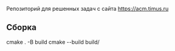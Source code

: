 Репозиторий для решенных задач с сайта https://acm.timus.ru

## Сборка

cmake . -B build
cmake --build build/